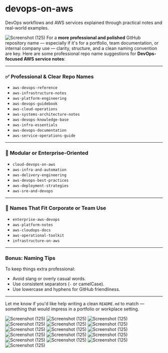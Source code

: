 # devops-on-aws
DevOps workflows and AWS services explained through practical notes and real-world examples.

![Screenshot (125)](https://github.com/user-attachments/assets/43bf4c9b-abdc-4335-9b70-281b96462d6d)
For a **more professional and polished** GitHub repository name — especially if it's for a portfolio, team documentation, or internal company use — clarity, structure, and a clean naming convention are key. Here are some professional repo name suggestions for **DevOps-focused AWS service notes**:

---

### ✅ **Professional & Clear Repo Names**

* `aws-devops-reference`
* `aws-infrastructure-notes`
* `aws-platform-engineering`
* `aws-devops-guidebook`
* `aws-cloud-operations`
* `aws-systems-architecture-notes`
* `aws-devops-knowledge-base`
* `aws-infra-essentials`
* `aws-devops-documentation`
* `aws-service-operations-guide`

---

### 🧱 **Modular or Enterprise-Oriented**

* `cloud-devops-on-aws`
* `aws-infra-and-automation`
* `aws-delivery-engineering`
* `aws-devops-best-practices`
* `aws-deployment-strategies`
* `aws-sre-and-devops`

---

### 🏢 **Names That Fit Corporate or Team Use**

* `enterprise-aws-devops`
* `aws-platform-notes`
* `aws-cloudops-docs`
* `aws-operational-toolkit`
* `infrastructure-on-aws`

---

### Bonus: **Naming Tips**

To keep things extra professional:

* Avoid slang or overly casual words.
* Use consistent separators (`-` or camelCase).
* Use lowercase and hyphens for GitHub friendliness.

---

Let me know if you'd like help writing a clean `README.md` to match — something that would impress in a portfolio or workplace setting.





![Screenshot (125)](https://github.com/user-attachments/assets/7a495ea5-6800-4f92-834b-3aa5142f643a)
![Screenshot (125)](https://github.com/user-attachments/assets/1cba8dd3-6f85-43b9-bce0-a282f67a640c)
![Screenshot (125)](https://github.com/user-attachments/assets/1f5ee273-2f1d-4ee0-a23e-e171433226e4)
![Screenshot (125)](https://github.com/user-attachments/assets/90c0a9ac-d084-4667-8a95-aad762986bf0)
![Screenshot (125)](https://github.com/user-attachments/assets/0218dda6-ba31-425d-9ca8-5452d15cbea4)
![Screenshot (125)](https://github.com/user-attachments/assets/3c28d8e4-a687-48dc-81ae-3fd1e5c2280d)
![Screenshot (125)](https://github.com/user-attachments/assets/1e0fbc97-ed43-4249-ad7c-58a6b2fc3b9e)
![Screenshot (125)](https://github.com/user-attachments/assets/729bb203-ed4d-4697-9221-ff50e3efceb3)
![Screenshot (125)](https://github.com/user-attachments/assets/6a582c10-3c81-46da-9905-9e2752f50553)
![Screenshot (125)](https://github.com/user-attachments/assets/1a331608-15d6-451a-9b12-203d07c5fa40)
![Screenshot (125)](https://github.com/user-attachments/assets/12919142-303a-4cd3-8016-3ee02aed990e)
![Screenshot (125)](https://github.com/user-attachments/assets/f56c0c6c-44ea-41f0-8809-080f43184f51)
![Screenshot (125)](https://github.com/user-attachments/assets/7cae17b3-ac82-4c42-9013-a0a8bd26f43a)
![Screenshot (125)](https://github.com/user-attachments/assets/2aa7e1aa-05b4-4237-81e9-fa41b9a747cc)
![Screenshot (125)](https://github.com/user-attachments/assets/c50ec84b-115e-4bb3-be6a-be72f281485f)
![Screenshot (125)](https://github.com/user-attachments/assets/65704cf2-aa22-4987-8171-b7af38b846e1)


